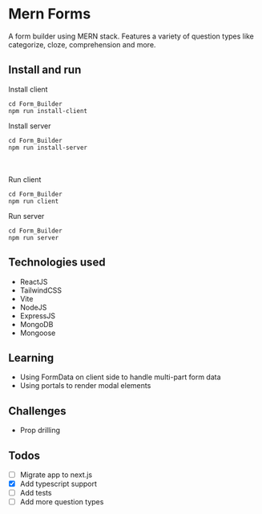 # Mern Forms

A form builder using MERN stack. Features a variety of question types like categorize, cloze, comprehension and more.

## Install and run
Install client
```
cd Form_Builder
npm run install-client
```
Install server
```
cd Form_Builder
npm run install-server
```
<br/><br/>
Run client
```
cd Form_Builder
npm run client
```
Run server
```
cd Form_Builder
npm run server
```

## Technologies used
- ReactJS
- TailwindCSS
- Vite
- NodeJS
- ExpressJS
- MongoDB
- Mongoose

## Learning
- Using FormData on client side to handle multi-part form data
- Using portals to render modal elements

## Challenges
- Prop drilling

## Todos
- [ ] Migrate app to next.js
- [x] Add typescript support
- [ ] Add tests
- [ ] Add more question types